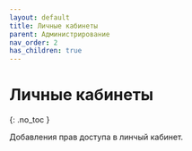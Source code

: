 ```yaml
---
layout: default
title: Личные кабинеты
parent: Администрирование
nav_order: 2
has_children: true
---
```


# Личные кабинеты
{: .no_toc }

Добавления прав доступа в линчый кабинет.
